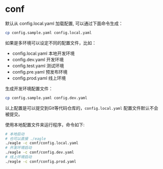 # conf

默认从 config.local.yaml 加载配置, 可以通过下面命令生成：

```bash
cp config.sample.yaml config.local.yaml
```

如果是多环境可以设定不同的配置文件，比如：
 - config.local.yaml 本地开发环境
 - config.dev.yaml 开发环境
 - config.test.yaml 测试环境
 - config.pre.yaml 预发布环境
 - config.prod.yaml 线上环境
 
 生成开发环境配置文件：
 
 ```bash
cp config.sample.yaml config.dev.yaml
```
 
 以上配置是可以提交到Git等代码仓库的，`config.local.yaml` 配置文件默认不会被提交。
 
 使用本地配置文件来运行程序，命令如下:
 
 ```bash
# 本地启动
# 也可以直接 ./eagle
./eagle -c conf/config.local.yaml
# 开发环境启动
./eagle -c conf/config.dev.yaml
# 线上环境启动
./eagle -c conf/config.prod.yaml

```